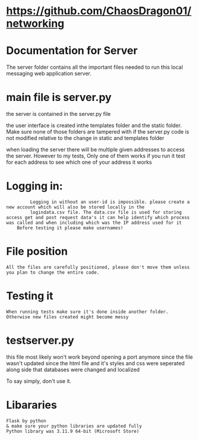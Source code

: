 
# https://github.com/ChaosDragon01/networking


# Documentation for Server 

The server folder contains all the important files needed to run this local messaging web application server. 

# main file is server.py

the server is contained in the server.py file

the user interface is created inthe templates folder and the static folder. Make sure none of those folders are tampered with if the server.py code is not modified relative to the change in static and templates folder

when loading the server there will be multiple given addresses to access the server. However to my tests, Only one of them works
if you run it test for each address to see which one of your address it works

# Logging in: 
             Logging in without an user-id is impossible. please create a new account which will also be stored locally in the 
             logindata.csv file. The data.csv file is used for storing access get and post request data's it can help identify which process was called and when including which was the IP address used for it 
        Before testing it please make usernames!

# File position
    All the files are carefully positioned, please don't move them unless you plan to change the entire code. 


# Testing it
    When running tests make sure it's done inside another folder. Otherwise new files created might become messy


# testserver.py 

this file most likely won't work beyond opening a port anymore since the file wasn't updated since the html file and it's styles and css were seperated along side that databases were changed and localized

To say simply, don't use it.  



# Libararies
    Flask by python
    & make sure your python libraries are updated fully
    Python library was 3.11.9 64-bit (Microsoft Store) 
